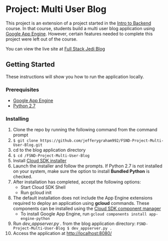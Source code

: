 # Project: Multi User Blog

This project is an extension of a project started in the [Intro to Backend](https://www.udacity.com/course/intro-to-backend--ud171) course. In that course, students build a multi user blog application using [Google App Engine](https://cloud.google.com/appengine/). However, certain features needed to complete this project were left out of the course.

You can view the live site at [Full Stack Jedi Blog](http://full-stack-jedi-blog.appspot.com/)

## Getting Started

These instructions will show you how to run the application locally.

### Prerequisites

* [Google App Engine](https://cloud.google.com/appengine/docs/python/download)
* [Python 2.7](https://www.python.org/downloads/release/python-2713/)

### Installing
1. Clone the repo by running the following command from the command prompt
  1. `$ git clone https://github.com/jefferygraham992/FSND-Project-Multi-User-Blog.git`
2. cd to the blog application directory
  1. `$ cd /FSND-Project-Multi-User-Blog`
3. Install [Cloud SDK installer](https://cloud.google.com/sdk/docs/)
  1. Launch the installer and follow the prompts. If Python 2.7 is not installed on your system, make sure the option to install **Bundled Python** is checked.
  2. After installation has completed, accept the following options:
      * Start Cloud SDK Shell
      * Run gcloud init
  3. The default installation does not include the App Engine extensions required to deploy an application using **gcloud** commands. These components can be installed using the [Cloud SDK component manager](https://cloud.google.com/sdk/docs/managing-components)
      * To install Google App Engine, run `gcloud components install app-engine-python`
4. Run  _dev_appserver.py ._ from the blog application directory: `FSND-Project-Multi-User-Blog $ dev_appserver.py .`
5. Access the application at [http://localhost:8080/](http://localhost:8080/)



